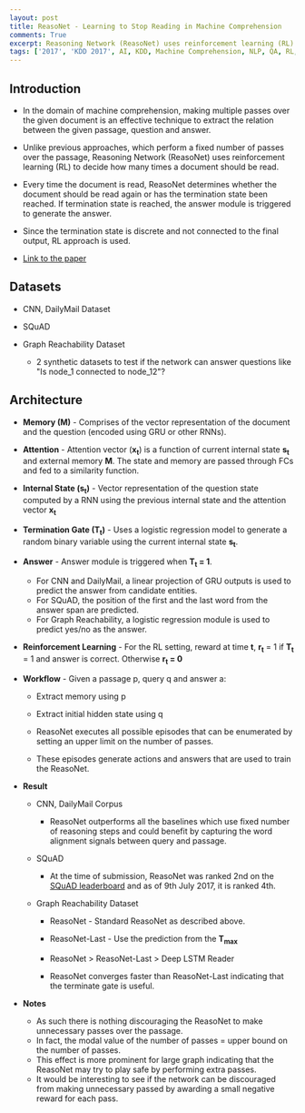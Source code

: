 ```yaml
---
layout: post
title: ReasoNet - Learning to Stop Reading in Machine Comprehension
comments: True
excerpt: Reasoning Network (ReasoNet) uses reinforcement learning (RL) to decide how many times a document should be read.
tags: ['2017', 'KDD 2017', AI, KDD, Machine Comprehension, NLP, QA, RL, SOTA]
---
```


## Introduction

* In the domain of machine comprehension, making multiple passes over the given document is an effective technique to extract the relation between the given passage, question and answer.

* Unlike previous approaches, which perform a fixed number of passes over the passage, Reasoning Network (ReasoNet) uses reinforcement learning (RL) to decide how many times a document should be read.

* Every time the document is read, ReasoNet determines whether the document should be read again or has the termination state been reached. If termination state is reached, the answer module is triggered to generate the answer.

* Since the termination state is discrete and not connected to the final output, RL approach is used.

* [Link to the paper](https://arxiv.org/abs/1609.05284)

## Datasets

* CNN, DailyMail Dataset

* SQuAD

* Graph Reachability Dataset
    * 2 synthetic datasets to test if the network can answer questions like "Is node_1 connected to node_12"?

## Architecture

* **Memory (M)** - Comprises of the vector representation of the document and the question (encoded using GRU or other RNNs).

* **Attention** - Attention vector (**x<sub>t</sub>**) is a function of current internal state **s<sub>t</sub>** and external memory **M**. The state and memory are passed through FCs and fed to a similarity function.

* **Internal State (s<sub>t</sub>)** - Vector representation of the question state computed by a RNN using the previous internal state and the attention vector **x<sub>t</sub>**

* **Termination Gate (T<sub>t</sub>)** - Uses a logistic regression model to generate a random binary variable using the current internal state **s<sub>t</sub>**.

* **Answer** - Answer module is triggered when **T<sub>t</sub> = 1**.
    * For CNN and DailyMail, a linear projection of GRU outputs is used to predict the answer from candidate entities.
    * For SQuAD, the position of the first and the last word from the answer span are predicted.
    * For Graph Reachability, a logistic regression module is used to predict yes/no as the answer.

* **Reinforcement Learning** - For the RL setting, reward at time **t**, **r<sub>t</sub>** = 1 if **T<sub>t</sub>** = 1 and answer is correct. Otherwise **r<sub>t</sub> = 0**

* **Workflow** - Given a passage p, query q and answer a:

    * Extract memory using p

    * Extract initial hidden state using q

    * ReasoNet executes all possible episodes that can be enumerated by setting an upper limit on the number of passes.

    * These episodes generate actions and answers that are used to train the ReasoNet.

* **Result**
    
    * CNN, DailyMail Corpus

        * ReasoNet outperforms all the baselines which use fixed number of reasoning steps and could benefit by capturing the word alignment signals between query and passage.

    * SQuAD

        * At the time of submission, ReasoNet was ranked 2nd on the [SQuAD leaderboard](https://rajpurkar.github.io/SQuAD-explorer/) and as of 9th July 2017, it is ranked 4th.

    * Graph Reachability Dataset

        * ReasoNet - Standard ReasoNet as described above.

        * ReasoNet-Last - Use the prediction from the **T<sub>max</sub>**

        * ReasoNet > ReasoNet-Last > Deep LSTM Reader

        * ReasoNet converges faster than ReasoNet-Last indicating that the terminate gate is useful.

* **Notes**
    
    * As such there is nothing discouraging the ReasoNet to make unnecessary passes over the passage.
    * In fact, the modal value of the number of passes = upper bound on the number of passes.
    * This effect is more prominent for large graph indicating that the ReasoNet may try to play safe by performing extra passes.
    * It would be interesting to see if the network can be discouraged from making unnecessary passed by awarding a small negative reward for each pass.